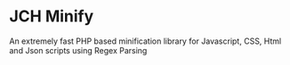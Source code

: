 # JCH Minify
An extremely fast PHP based minification library for Javascript, CSS, Html and Json scripts using Regex Parsing
